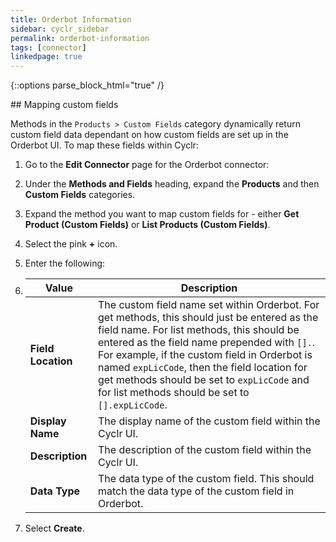 ```yaml
---
title: Orderbot Information
sidebar: cyclr_sidebar
permalink: orderbot-information
tags: [connector]
linkedpage: true
---
```

{::options parse_block_html="true" /}
<section class="card">
## Mapping custom fields

Methods in the `Products > Custom Fields` category dynamically return custom field data dependant on how custom fields are set up in the Orderbot UI. To map these fields within Cyclr:

1. Go to the **Edit Connector** page for the  Orderbot connector:
2. Under the **Methods and Fields** heading, expand the **Products** and then **Custom Fields** categories.
3. Expand the method you want to map custom fields for - either **Get Product (Custom Fields)** or **List Products (Custom Fields)**.
4. Select the pink **+** icon.
5. Enter the following:
6. 
    | Value              | Description                                                  |
    | ------------------ | ------------------------------------------------------------ |
    | **Field Location** | The custom field name set within Orderbot. For get methods, this should just be entered as the field name. For list methods, this should be entered as the field name prepended with `[].`. For example, if the custom field in Orderbot is named `expLicCode`, then the field location for get methods should be set to `expLicCode` and for list methods should be set to `[].expLicCode`. |
    | **Display Name**   | The display name of the custom field within the Cyclr UI.    |
    | **Description**    | The description of the custom field within the Cyclr UI.     |
    | **Data Type**      | The data type of the custom field. This should match the data type of the custom field in Orderbot. |
    
6. Select **Create**.

</section>
